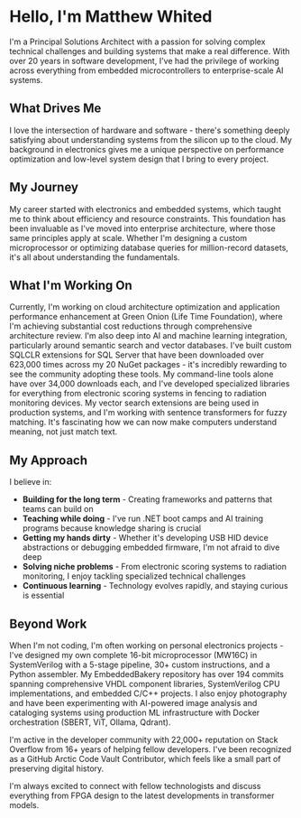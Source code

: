 # Hello, I'm Matthew Whited

I'm a Principal Solutions Architect with a passion for solving complex technical challenges and building systems that make a real difference. With over 20 years in software development, I've had the privilege of working across everything from embedded microcontrollers to enterprise-scale AI systems.

## What Drives Me

I love the intersection of hardware and software - there's something deeply satisfying about understanding systems from the silicon up to the cloud. My background in electronics gives me a unique perspective on performance optimization and low-level system design that I bring to every project.

## My Journey

My career started with electronics and embedded systems, which taught me to think about efficiency and resource constraints. This foundation has been invaluable as I've moved into enterprise architecture, where those same principles apply at scale. Whether I'm designing a custom microprocessor or optimizing database queries for million-record datasets, it's all about understanding the fundamentals.

## What I'm Working On

Currently, I'm working on cloud architecture optimization and application performance enhancement at Green Onion (Life Time Foundation), where I'm achieving substantial cost reductions through comprehensive architecture review. I'm also deep into AI and machine learning integration, particularly around semantic search and vector databases. I've built custom SQLCLR extensions for SQL Server that have been downloaded over 623,000 times across my 20 NuGet packages - it's incredibly rewarding to see the community adopting these tools. My command-line tools alone have over 34,000 downloads each, and I've developed specialized libraries for everything from electronic scoring systems in fencing to radiation monitoring devices. My vector search extensions are being used in production systems, and I'm working with sentence transformers for fuzzy matching. It's fascinating how we can now make computers understand meaning, not just match text.

## My Approach

I believe in:
- **Building for the long term** - Creating frameworks and patterns that teams can build on
- **Teaching while doing** - I've run .NET boot camps and AI training programs because knowledge sharing is crucial
- **Getting my hands dirty** - Whether it's developing USB HID device abstractions or debugging embedded firmware, I'm not afraid to dive deep
- **Solving niche problems** - From electronic scoring systems to radiation monitoring, I enjoy tackling specialized technical challenges
- **Continuous learning** - Technology evolves rapidly, and staying curious is essential

## Beyond Work

When I'm not coding, I'm often working on personal electronics projects - I've designed my own complete 16-bit microprocessor (MW16C) in SystemVerilog with a 5-stage pipeline, 30+ custom instructions, and a Python assembler. My EmbeddedBakery repository has over 194 commits spanning comprehensive VHDL component libraries, SystemVerilog CPU implementations, and embedded C/C++ projects. I also enjoy photography and have been experimenting with AI-powered image analysis and cataloging systems using production ML infrastructure with Docker orchestration (SBERT, ViT, Ollama, Qdrant).

I'm active in the developer community with 22,000+ reputation on Stack Overflow from 16+ years of helping fellow developers. I've been recognized as a GitHub Arctic Code Vault Contributor, which feels like a small part of preserving digital history.

I'm always excited to connect with fellow technologists and discuss everything from FPGA design to the latest developments in transformer models.